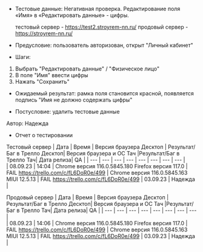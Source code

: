 * Тестовые данные: Негативная проверка. Редактирование поля «Имя» в «Редактировать данные» - цифры.

	тестовый сервер - https://test2.stroyrem-nn.ru/   продовый сервер - https://stroyrem-nn.ru/

* Предусловие: пользователь авторизован, открыт "Личный кабинет"

* Шаги:
1.	Выбрать "Редактировать данные"  / "Физическое лицо"
2.	В поле "Имя" ввести цифры
3.	Нажать "Сохранить"

* Ожидаемый результат: рамка поля становится красной, появляется подпись "Имя не должно содержать цифры"

* Постусловие: удалить тестовые данные

Автор: Надежда

* Отчет о тестировании
  
Тестовый сервер
| Дата | Время | Версия браузера Десктоп | Результат/Баг в Трелло Десктоп|  Версия браузера и ОС Тач |Результат/Баг в Трелло Тач| Дата релиза| QA  |
| --- | --- | --- | --- |  --- | --- | --- | --- |   
| 08.09.23 | 14:04 | Chrome версия 116.0.5845.180 Firefox версия 117.0 | FAIL https://trello.com/c/fL6DoR0e/499  | Chrome версия 116.0.5845.163 MIUI 12.5.13 | FAIL https://trello.com/c/fL6DoR0e/499 | 03.09.23 | Надежда |  

Продовый сервер
| Дата | Время | Версия браузера Десктоп | Результат/Баг в Трелло Десктоп|  Версия браузера и ОС Тач |Результат/Баг в Трелло Тач| Дата релиза| QA |
| --- | --- | --- | --- |  --- | --- | --- | --- |   
| 08.09.23 | 14:06 | Chrome версия 116.0.5845.180 Firefox версия 117.0 | FAIL https://trello.com/c/fL6DoR0e/499 | Chrome версия 116.0.5845.163 MIUI 12.5.13 | FAIL https://trello.com/c/fL6DoR0e/499 | 03.09.23 | Надежда |
 
